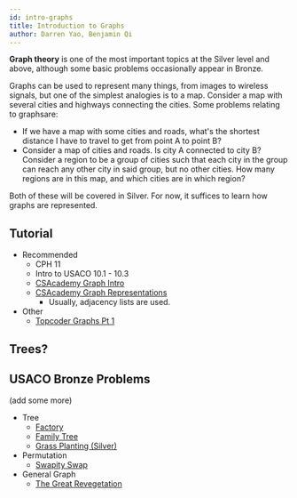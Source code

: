 ```yaml
---
id: intro-graphs
title: Introduction to Graphs
author: Darren Yao, Benjamin Qi
---
```


**Graph theory** is one of the most important topics at the Silver level and above, although some basic problems occasionally appear in Bronze. 

<!-- END DESCRIPTION -->

Graphs can be used to represent many things, from images to wireless signals, but one of the simplest analogies is to a map. Consider a map with several cities and highways connecting the cities. Some problems relating to graphsare:

 - If we have a map with some cities and roads, what's the shortest distance I have to travel to get from point A to point B?
 - Consider a map of cities and roads. Is city A connected to city B? Consider a region to be a group of cities such that each city in the group can reach any other city in said group, but no other cities. How many regions are in this map, and which cities are in which region?

Both of these will be covered in Silver. For now, it suffices to learn how graphs are represented.

## Tutorial

 - Recommended
   - CPH 11
   - Intro to USACO 10.1 - 10.3
   - [CSAcademy Graph Intro](https://csacademy.com/lesson/introduction_to_graphs)
   - [CSAcademy Graph Representations](https://csacademy.com/lesson/graph_representation)
     - Usually, adjacency lists are used.
 - Other
   - [Topcoder Graphs Pt 1](https://www.topcoder.com/community/data-science/data-science-tutorials/introduction-to-graphs-and-their-data-structures-section-1/)

## Trees?


## USACO Bronze Problems

(add some more)

 - Tree
   - [Factory](http://usaco.org/index.php?page=viewproblem2&cpid=940)
   - [Family Tree](http://usaco.org/index.php?page=viewproblem2&cpid=833)
   - [Grass Planting (Silver)](http://usaco.org/index.php?page=viewproblem2&cpid=894)
 - Permutation
   - [Swapity Swap](http://usaco.org/index.php?page=viewproblem2&cpid=1013)
 - General Graph
   - [The Great Revegetation](http://usaco.org/index.php?page=viewproblem2&cpid=916)
